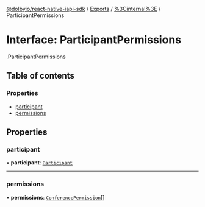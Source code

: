 [@dolbyio/react-native-iapi-sdk](../README.md) / [Exports](../modules.md) / [%3Cinternal%3E](../modules/_internal_.md) / ParticipantPermissions

# Interface: ParticipantPermissions

[<internal>](../modules/_internal_.md).ParticipantPermissions

## Table of contents

### Properties

- [participant](_internal_.ParticipantPermissions.md#participant)
- [permissions](_internal_.ParticipantPermissions.md#permissions)

## Properties

### participant

• **participant**: [`Participant`](_internal_.Participant.md)

___

### permissions

• **permissions**: [`ConferencePermission`](../enums/_internal_.ConferencePermission.md)[]
